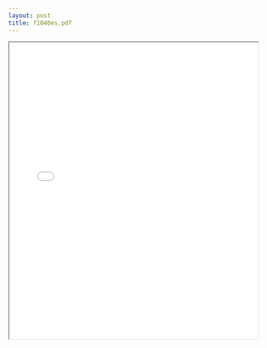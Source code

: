 ```yaml
---
layout: post
title: f1040es.pdf
---
```


<div class="pdf-container">
<iframe src="/irs.ea/assets/pdfs/f1040es.pdf" height="600" width="100%" allowFullScreen="true"></iframe>
</div>

